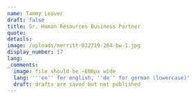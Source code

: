 ```yaml
---
name: Tammy Leaver
draft: false
title: Sr. Human Resources Business Partner
quote:
details:
image: /uploads/merritt-022719-284-bw-1.jpg
display_number: 17
lang:
_comments:
  image: file should be ~600px wide
  lang: '''en'' for english, ''de'' for german (lowercase)'
  draft: drafts are saved but not published
---
```

